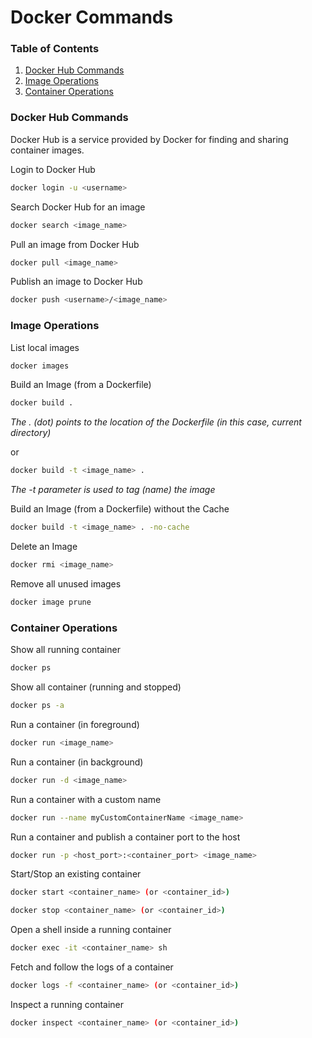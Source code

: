 # Docker Commands

### **Table of Contents**

1. [Docker Hub Commands](#docker%20hub%20commands)
2. [Image Operations](#image%20operations)
3. [Container Operations](#container-operations)

### Docker Hub Commands

Docker Hub is a service provided by Docker for finding and sharing container images.

Login to Docker Hub

```bash
docker login -u <username>
```

Search Docker Hub for an image

```bash
docker search <image_name>
```

Pull an image from Docker Hub

```bash
docker pull <image_name>
```

Publish an image to Docker Hub

```bash
docker push <username>/<image_name>
```


### Image Operations

List local images

```bash
docker images
```

Build an Image (from a Dockerfile)

```bash
docker build .
```

*The . (dot) points to the location of the Dockerfile (in this case, current directory)*

or

```bash
docker build -t <image_name> .
```
*The -t  parameter is used to tag (name) the image*


Build an Image (from a Dockerfile) without the Cache

```bash
docker build -t <image_name> . -no-cache
```

Delete an Image

```bash
docker rmi <image_name>
```

Remove all unused images

```bash
docker image prune
```


### Container Operations

Show all running container

```bash
docker ps
```

Show all container (running and stopped)

```bash
docker ps -a
```

Run a container (in foreground)

```bash
docker run <image_name>
```

Run a container (in background)

```bash
docker run -d <image_name>
```

Run a container with a custom name

```bash 
docker run --name myCustomContainerName <image_name>
```

Run a container and publish a container port to the host

```bash
docker run -p <host_port>:<container_port> <image_name>
```

Start/Stop an existing container

```bash
docker start <container_name> (or <container_id>)

docker stop <container_name> (or <container_id>)
```

Open a shell inside a running container

```bash
docker exec -it <container_name> sh
```

Fetch and follow the logs of a container

```bash
docker logs -f <container_name> (or <container_id>)
```

Inspect a running container

```bash
docker inspect <container_name> (or <container_id>)
```

